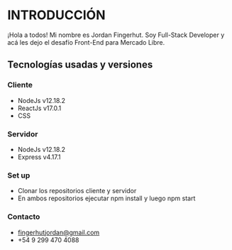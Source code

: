 # INTRODUCCIÓN #

¡Hola a todos! Mi nombre es Jordan Fingerhut. Soy Full-Stack Developer y acá les dejo el desafío Front-End para Mercado Libre.

## Tecnologías usadas y versiones ##

### Cliente ###

* NodeJs    v12.18.2
* ReactJs  v17.0.1
* CSS

### Servidor ###

* NodeJs    v12.18.2
* Express   v4.17.1


### Set up ###

* Clonar los repositorios cliente y servidor
* En ambos repositorios ejecutar npm install y luego npm start


### Contacto ###

* fingerhutjordan@gmail.com
* +54 9 299 470 4088